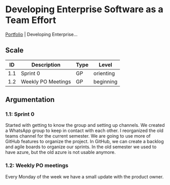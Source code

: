 # Developing Enterprise Software as a Team Effort

[Portfolio](../info_portfolio.md) | Developing Enterprise...

[Uitleg leeruitkomst]: #

## Scale

| ID | Description | Type | Level |
|---|---|---|---|
| 1.1 | Sprint 0 | GP | orienting |
| 1.2 | Weekly PO Meetings | GP | beginning |

## Argumentation

### 1.1: Sprint 0

Started with getting to know the group and setting up channels. We created a WhatsApp group to keep in contact with each other. I reorganized the old teams channel for the current semester. We are going to use more of GitHub features to organize the project. In GitHub, we can create a backlog and agile boards to organize our sprints. In the old semester we used to have azure, but the old azure is not usable anymore.

### 1.2: Weekly PO meetings

Every Monday of the week we have a small update with the product owner.